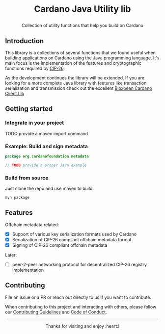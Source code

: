 # <p align="center">Cardano Java Utility lib</p>

<div align="center">
  <p>Collection of utility functions that help you build on Cardano</p>
</div>

## Introduction

This library is a collections of several functions that we found useful when building applications on Cardano using the Java programming language. It's main focus is the implementation of the features and cryptographic functions required by [CIP-26](https://github.com/cardano-foundation/CIPs/tree/master/CIP-0026).

As the development continues the library will be extended. If you are looking for a more complete Java library with features like transaction serialization and transmission check out the excellent [Bloxbean Cardano Client Lib](https://github.com/bloxbean/cardano-client-lib)

## Getting started

### Integrate in your project

TODO provide a maven import command

### Example: Build and sign metadata

```Java
package org.cardanofoundation.metadata

// TODO provide a proper Java example
```

### Build from source
Just clone the repo and use maven to build:

```sh
mvn package
```

## Features

Offchain metadata related:
- [x] Support of various key serialization formats used by Cardano
- [x] Serialization of CIP-26 compliant offchain metadata format
- [x] Signing of CIP-26 compliant offchain metadata

Later:
- [ ] peer-2-peer networking protocol for decentralized CIP-26 registry implementation

## Contributing

File an issue or a PR or reach out directly to us if you want to contribute.

When contributing to this project and interacting with others, please follow our [Contributing Guidelines](./CONTRIBUTING.md) and [Code of Conduct](./CODE-OF-CONDUCT.md).

---

<p align="center">
Thanks for visiting and enjoy :heart:!
</p>
